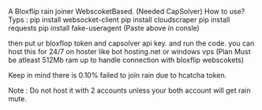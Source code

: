 A Bloxflip rain joiner WebscoketBased. (Needed CapSolver)
How to use?
Typs :
pip install websocket-client
pip install cloudscraper
pip install requests
pip install fake-useragent 
(Paste above in consle)

then put ur bloxflop token and capsolver api key. and run the code. you can host this for 24/7 on hoster like bot hosting.net or windows vps (Plan Must be atleast 512Mb ram up to handle connection with bloxflip webscokets)

Keep in mind there is 0.10% failed to join rain due to hcatcha token.

Note : Do not host it with 2 accounts unless your both account will get rain mute.
